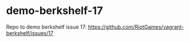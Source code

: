 demo-berkshelf-17
=================

Repo to demo berkshelf issue 17: https://github.com/RiotGames/vagrant-berkshelf/issues/17
